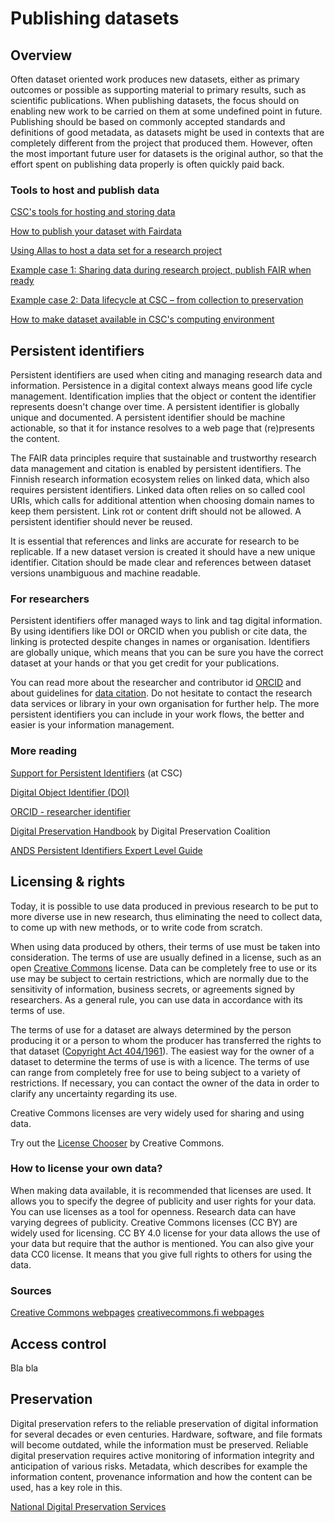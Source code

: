 # Publishing datasets

<a name="header1"></a>
## Overview

Often dataset oriented work produces new datasets, either as primary outcomes or possible as supporting material to primary results, such as scientific publications. 
When publishing datasets, the focus should on enabling new work to be carried on them at some undefined point in future. Publishing should be based on commonly accepted 
standards and definitions of good metadata, as datasets might be used in contexts that are completely different from the project that produced them. However, often the 
most important future user for datasets is the original author, so that the effort spent on publishing data properly is often quickly paid back.

### Tools to host and publish data

[CSC's tools for hosting and storing data](https://research.csc.fi/en/service-catalog#store)

[How to publish your dataset with Fairdata](https://www.fairdata.fi/en/user-guides/fairdata-quick-guide/)

[Using Allas to host a data set for a research project](../Allas/allas_project_example.md)

[Example case 1: Sharing data during research project, publish FAIR when ready](https://research.csc.fi/example-case-1)

[Example case 2: Data lifecycle at CSC – from collection to preservation](https://research.csc.fi/example-case-2)

[How to make dataset available in CSC's computing environment](https://research.csc.fi/en/gis_data_in_csc_computing_env)

<a name="header2"></a>
## Persistent identifiers

Persistent identifiers are used when citing and managing research data and information. Persistence in a digital context always means good life cycle management. Identification implies that the object or content the identifier represents doesn't change over time. A persistent identifier is globally unique and documented. A persistent identifier should be machine actionable, so that it for instance resolves to a web page that (re)presents the content.

The FAIR data principles require that sustainable and trustworthy research data management and citation is enabled by persistent identifiers. The Finnish research information ecosystem relies on linked data, which also requires persistent identifiers. Linked data often relies on so called cool URIs, which calls for additional attention when choosing domain names to keep them persistent. Link rot or content drift should not be allowed. A persistent identifier should never be reused.

It is essential that references and links are accurate for research to be replicable. If a new dataset version is created it should have a new unique identifier. Citation should be made clear and references between dataset versions unambiguous and machine readable.

### For researchers
Persistent identifiers offer managed ways to link and tag digital information. By using identifiers like DOI or ORCID when you publish or cite data, the linking is protected despite changes in names or organisation. Identifiers are globally unique, which means that you can be sure you have the correct dataset at your hands or that you get credit for your publications.

You can read more about the researcher and contributor id [ORCID](https://researcheridentifier.fi/) and about guidelines for [data citation](https://www.fcrd.fi/). Do not hesitate to contact the research data services or library in your own organisation for further help. The more persistent identifiers you can include in your work flows, the better and easier is your information management.

### More reading

[Support for Persistent Identifiers](https://research.csc.fi/support-for-persistent-identifiers) (at CSC)

[Digital Object Identifier (DOI)](https://www.doi.org/)

[ORCID - researcher identifier](https://researcheridentifier.fi/)

[Digital Preservation Handbook](https://www.dpconline.org/handbook/technical-solutions-and-tools/persistent-identifiers) by Digital Preservation Coalition

[ANDS Persistent Identifiers Expert Level Guide](https://www.ands.org.au/guides/persistent-identifiers-expert)


<a name="header3"></a>
## Licensing & rights

Today, it is possible to use data produced in previous research to be put to more diverse use in new research, thus eliminating the need to collect data, to come up with new methods, or to write code from scratch.

When using data produced by others, their terms of use must be taken into consideration. The terms of use are usually defined in a license, such as an open [Creative Commons](https://creativecommons.org/licenses/) license. Data can be completely free to use or its use may be subject to certain restrictions, which are normally due to the sensitivity of information, business secrets, or agreements signed by researchers. As a general rule, you can use data in accordance with its terms of use.

The terms of use for a dataset are always determined by the person producing it or a person to whom the producer has transferred the rights to that dataset ([Copyright Act 404/1961](http://www.finlex.fi/en/laki/kaannokset/1961/en19610404.pdf)). The easiest way for the owner of a dataset to determine the terms of use is with a licence. The terms of use can range from completely free for use to being subject to a variety of restrictions. If necessary, you can contact the owner of the data in order to clarify any uncertainty regarding its use.

Creative Commons licenses are very widely used for sharing and using data.

Try out the [License Chooser](https://creativecommons.org/choose/) by Creative Commons.

### How to license your own data?
When making data available, it is recommended that licenses are used. It allows you to specify the degree of publicity and user rights for your data. You can use licenses as a tool for openness. Research data can have varying degrees of publicity. Creative Commons licenses (CC BY) are widely used for licensing. CC BY 4.0 license for your data allows the use of your data but require that the author is mentioned. You can also give your data CC0 license. It means that you give full rights to others for using the data.

### Sources

[Creative Commons webpages](https://creativecommons.org/licenses/)
[creativecommons.fi webpages](https://creativecommons.fi/)

<a name="header4"></a>
## Access control

Bla bla

<a name="header5"></a>
## Preservation

Digital preservation refers to the reliable preservation of digital information for several decades or even centuries. Hardware, software, and file formats will become outdated, while the information must be preserved. Reliable digital preservation requires active monitoring of information integrity and anticipation of various risks. Metadata, which describes for example the information content, provenance information and how the content can be used, has a key role in this.

[National Digital Preservation Services](http://digitalpreservation.fi/en) 
